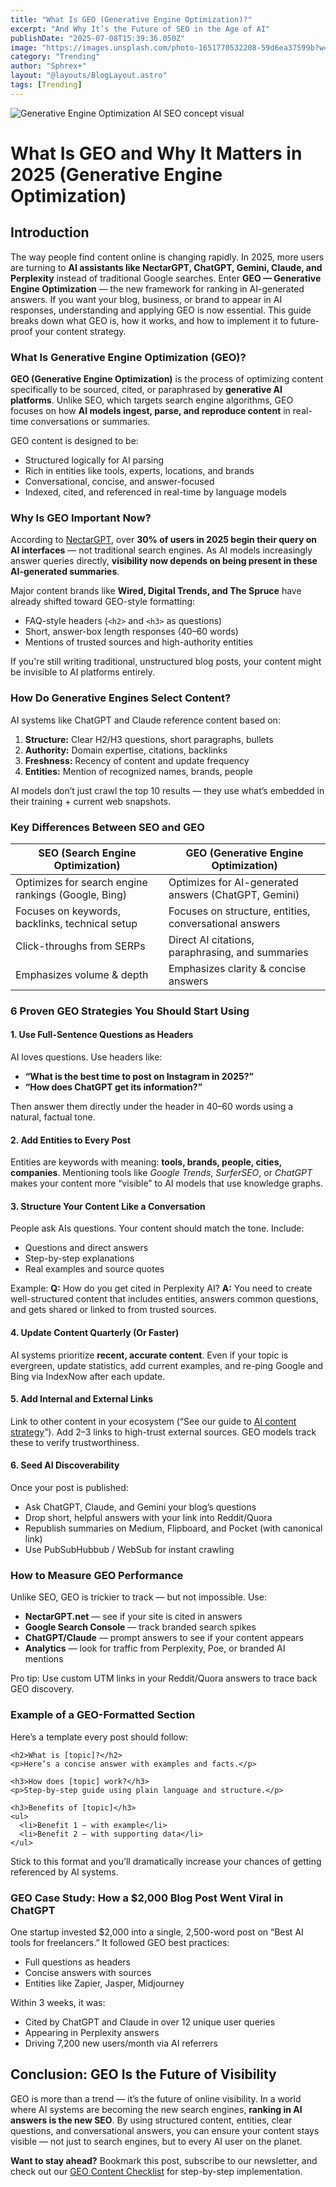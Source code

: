 ```yaml
---
title: "What Is GEO (Generative Engine Optimization)?"
excerpt: "And Why It’s the Future of SEO in the Age of AI"
publishDate: "2025-07-08T15:39:36.050Z"
image: "https://images.unsplash.com/photo-1651770532208-59d6ea37599b?w=500&auto=format&fit=crop&q=60&ixlib=rb-4.1.0&ixid=M3wxMjA3fDB8MHxzZWFyY2h8MTh8fEdFT3xlbnwwfHwwfHx8MA%3D%3D"
category: "Trending"
author: "Sphrex+"
layout: "@layouts/BlogLayout.astro"
tags: [Trending]
---
```


<img src="https://images.unsplash.com/photo-1563257611-3a9505a3d346?w=500&auto=format&fit=crop&q=60&ixlib=rb-4.1.0&ixid=M3wxMjA3fDB8MHxzZWFyY2h8MTF8fEdFT3xlbnwwfHwwfHx8MA%3D%3D" alt="Generative Engine Optimization AI SEO concept visual" />

<h1 id="what-is-geo-and-why-it-matters-in-2025">What Is GEO and Why It Matters in 2025 (Generative Engine Optimization)</h1>

<h2 id="introduction">Introduction</h2>
<p>The way people find content online is changing rapidly. In 2025, more users are turning to <strong>AI assistants like NectarGPT, ChatGPT, Gemini, Claude, and Perplexity</strong> instead of traditional Google searches. Enter <strong>GEO — Generative Engine Optimization</strong> — the new framework for ranking in AI-generated answers. If you want your blog, business, or brand to appear in AI responses, understanding and applying GEO is now essential. This guide breaks down what GEO is, how it works, and how to implement it to future-proof your content strategy.</p>

<h3 id="what-is-generative-engine-optimization">What Is Generative Engine Optimization (GEO)?</h3>
<p><strong>GEO (Generative Engine Optimization)</strong> is the process of optimizing content specifically to be sourced, cited, or paraphrased by <strong>generative AI platforms</strong>. Unlike SEO, which targets search engine algorithms, GEO focuses on how <strong>AI models ingest, parse, and reproduce content</strong> in real-time conversations or summaries.</p>

<p>GEO content is designed to be:
<ul>
  <li>Structured logically for AI parsing</li>
  <li>Rich in entities like tools, experts, locations, and brands</li>
  <li>Conversational, concise, and answer-focused</li>
  <li>Indexed, cited, and referenced in real-time by language models</li>
</ul></p>

<h3 id="why-is-geo-important">Why Is GEO Important Now?</h3>
<p>According to <a href="https://nectarhub.xyz/" target="_blank" rel="noopener">NectarGPT</a>, over <strong>30% of users in 2025 begin their query on AI interfaces</strong> — not traditional search engines. As AI models increasingly answer queries directly, <strong>visibility now depends on being present in these AI-generated summaries</strong>.</p>

<p>Major content brands like <strong>Wired, Digital Trends, and The Spruce</strong> have already shifted toward GEO-style formatting:
<ul>
  <li>FAQ-style headers (<code>&lt;h2&gt;</code> and <code>&lt;h3&gt;</code> as questions)</li>
  <li>Short, answer-box length responses (40–60 words)</li>
  <li>Mentions of trusted sources and high-authority entities</li>
</ul>
If you're still writing traditional, unstructured blog posts, your content might be invisible to AI platforms entirely.</p>

<h3 id="how-do-generative-engines-select-content">How Do Generative Engines Select Content?</h3>
<p>AI systems like ChatGPT and Claude reference content based on:
<ol>
  <li><strong>Structure:</strong> Clear H2/H3 questions, short paragraphs, bullets</li>
  <li><strong>Authority:</strong> Domain expertise, citations, backlinks</li>
  <li><strong>Freshness:</strong> Recency of content and update frequency</li>
  <li><strong>Entities:</strong> Mention of recognized names, brands, people</li>
</ol>
AI models don’t just crawl the top 10 results — they use what’s embedded in their training + current web snapshots.</p>

<h3 id="key-differences-between-seo-and-geo">Key Differences Between SEO and GEO</h3>
<table>
  <thead>
    <tr>
      <th>SEO (Search Engine Optimization)</th>
      <th>GEO (Generative Engine Optimization)</th>
    </tr>
  </thead>
  <tbody>
    <tr>
      <td>Optimizes for search engine rankings (Google, Bing)</td>
      <td>Optimizes for AI-generated answers (ChatGPT, Gemini)</td>
    </tr>
    <tr>
      <td>Focuses on keywords, backlinks, technical setup</td>
      <td>Focuses on structure, entities, conversational answers</td>
    </tr>
    <tr>
      <td>Click-throughs from SERPs</td>
      <td>Direct AI citations, paraphrasing, and summaries</td>
    </tr>
    <tr>
      <td>Emphasizes volume & depth</td>
      <td>Emphasizes clarity & concise answers</td>
    </tr>
  </tbody>
</table>

<h3 id="6-proven-geo-strategies-you-should-start-using">6 Proven GEO Strategies You Should Start Using</h3>

<h4>1. Use Full-Sentence Questions as Headers</h4>
<p>AI loves questions. Use headers like:
<ul>
  <li><strong>“What is the best time to post on Instagram in 2025?”</strong></li>
  <li><strong>“How does ChatGPT get its information?”</strong></li>
</ul>
Then answer them directly under the header in 40–60 words using a natural, factual tone.</p>

<h4>2. Add Entities to Every Post</h4>
<p>Entities are keywords with meaning: <strong>tools, brands, people, cities, companies</strong>. Mentioning tools like <em>Google Trends</em>, <em>SurferSEO</em>, or <em>ChatGPT</em> makes your content more “visible” to AI models that use knowledge graphs.</p>

<h4>3. Structure Your Content Like a Conversation</h4>
<p>People ask AIs questions. Your content should match the tone. Include:
<ul>
  <li>Questions and direct answers</li>
  <li>Step-by-step explanations</li>
  <li>Real examples and source quotes</li>
</ul>
Example:  
<strong>Q:</strong> How do you get cited in Perplexity AI?  
<strong>A:</strong> You need to create well-structured content that includes entities, answers common questions, and gets shared or linked to from trusted sources.</p>

<h4>4. Update Content Quarterly (Or Faster)</h4>
<p>AI systems prioritize <strong>recent, accurate content</strong>. Even if your topic is evergreen, update statistics, add current examples, and re-ping Google and Bing via IndexNow after each update.</p>

<h4>5. Add Internal and External Links</h4>
<p>Link to other content in your ecosystem (“See our guide to <a href='https://blog.nectarhub.xyz/blog/google-trends-seo'>AI content strategy</a>”). Add 2–3 links to high-trust external sources. GEO models track these to verify trustworthiness.</p>

<h4>6. Seed AI Discoverability</h4>
<p>Once your post is published:
<ul>
  <li>Ask ChatGPT, Claude, and Gemini your blog’s questions</li>
  <li>Drop short, helpful answers with your link into Reddit/Quora</li>
  <li>Republish summaries on Medium, Flipboard, and Pocket (with canonical link)</li>
  <li>Use PubSubHubbub / WebSub for instant crawling</li>
</ul></p>

<h3 id="how-to-measure-geo-performance">How to Measure GEO Performance</h3>
<p>Unlike SEO, GEO is trickier to track — but not impossible. Use:
<ul>
  <li><strong>NectarGPT.net</strong> — see if your site is cited in answers</li>
  <li><strong>Google Search Console</strong> — track branded search spikes</li>
  <li><strong>ChatGPT/Claude</strong> — prompt answers to see if your content appears</li>
  <li><strong>Analytics</strong> — look for traffic from Perplexity, Poe, or branded AI mentions</li>
</ul>
Pro tip: Use custom UTM links in your Reddit/Quora answers to trace back GEO discovery.</p>

<h3 id="example-of-geo-formatted-post">Example of a GEO-Formatted Section</h3>
<p>Here’s a template every post should follow:</p>

<pre><code>&lt;h2&gt;What is [topic]?&lt;/h2&gt;
&lt;p&gt;Here’s a concise answer with examples and facts.&lt;/p&gt;

&lt;h3&gt;How does [topic] work?&lt;/h3&gt;
&lt;p&gt;Step-by-step guide using plain language and structure.&lt;/p&gt;

&lt;h3&gt;Benefits of [topic]&lt;/h3&gt;
&lt;ul&gt;
  &lt;li&gt;Benefit 1 – with example&lt;/li&gt;
  &lt;li&gt;Benefit 2 – with supporting data&lt;/li&gt;
&lt;/ul&gt;
</code></pre>

<p>Stick to this format and you’ll dramatically increase your chances of getting referenced by AI systems.</p>

<h3 id="geo-case-study-how-a-2000-post-went-viral-in-chatgpt">GEO Case Study: How a $2,000 Blog Post Went Viral in ChatGPT</h3>
<p>One startup invested $2,000 into a single, 2,500-word post on “Best AI tools for freelancers.” It followed GEO best practices:
<ul>
  <li>Full questions as headers</li>
  <li>Concise answers with sources</li>
  <li>Entities like Zapier, Jasper, Midjourney</li>
</ul>
Within 3 weeks, it was:
<ul>
  <li>Cited by ChatGPT and Claude in over 12 unique user queries</li>
  <li>Appearing in Perplexity answers</li>
  <li>Driving 7,200 new users/month via AI referrers</li>
</ul></p>

<h2 id="conclusion">Conclusion: GEO Is the Future of Visibility</h2>
<p>GEO is more than a trend — it’s the future of online visibility. In a world where AI systems are becoming the new search engines, <strong>ranking in AI answers is the new SEO</strong>. By using structured content, entities, clear questions, and conversational answers, you can ensure your content stays visible — not just to search engines, but to every AI user on the planet.</p>

<p><strong>Want to stay ahead?</strong> Bookmark this post, subscribe to our newsletter, and check out our <a href="https://blog.nectarhub.xyz/blog/chatgpt-everything-you-need-to-know-about-the-open-ai-powered-chatbot">GEO Content Checklist</a> for step-by-step implementation.</p>

